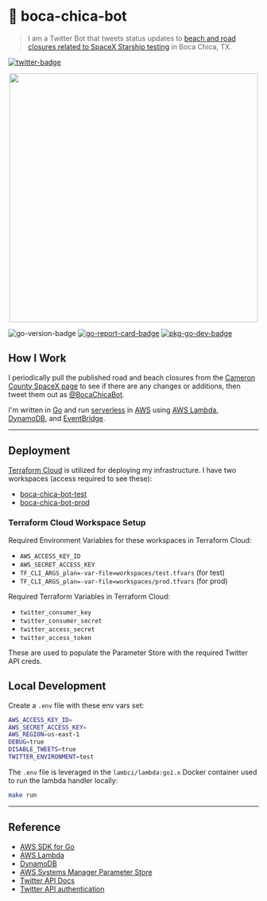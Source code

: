 # :rocket: boca-chica-bot

>I am a Twitter Bot that tweets status updates to [beach and road closures related to SpaceX
Starship testing][cameron-county-spacex] in Boca Chica, TX.

[![twitter-badge]][@bocachicabot]

<p align="center">
<img width="500" src="assets/boca-chica-bot.jpg">
</p>

![go-version-badge]
[![go-report-card-badge]][go-report-card]
[![pkg-go-dev-badge]][pkg-go-dev]

## How I Work

I periodically pull the published road and beach closures from the [Cameron County SpaceX
page][cameron-county-spacex] to see if there are any changes or additions, then tweet them out as
[@BocaChicaBot].

I'm written in [Go] and run [serverless] in [AWS] using [AWS Lambda], [DynamoDB], and [EventBridge].

---

## Deployment

[Terraform Cloud] is utilized for deploying my infrastructure. I have two workspaces (access required to see these):

- [boca-chica-bot-test][terraform-cloud-workspace-test]
- [boca-chica-bot-prod][terraform-cloud-workspace-prod]

### Terraform Cloud Workspace Setup

Required Environment Variables for these workspaces in Terraform Cloud:

- `AWS_ACCESS_KEY_ID`
- `AWS_SECRET_ACCESS_KEY`
- `TF_CLI_ARGS_plan=-var-file=workspaces/test.tfvars` (for test)
- `TF_CLI_ARGS_plan=-var-file=workspaces/prod.tfvars` (for prod)

Required Terraform Variables in Terraform Cloud:

- `twitter_consumer_key`
- `twitter_consumer_secret`
- `twitter_access_secret`
- `twitter_access_token`

These are used to populate the Parameter Store with the required Twitter API creds.

## Local Development

Create a `.env` file with these env vars set:

```sh
AWS_ACCESS_KEY_ID=
AWS_SECRET_ACCESS_KEY=
AWS_REGION=us-east-1
DEBUG=true
DISABLE_TWEETS=true
TWITTER_ENVIRONMENT=test
```

The `.env` file is leveraged in the `lambci/lambda:go1.x` Docker container used to run the lambda
handler locally:

```sh
make run
```

---

## Reference

* [AWS SDK for Go][aws-sdk-go]
* [AWS Lambda]
* [DynamoDB]
* [AWS Systems Manager Parameter Store][aws-param-store]
* [Twitter API Docs]
* [Twitter API authentication][twitter-api-auth]

[aws]:https://aws.amazon.com/
[aws lambda]:https://aws.amazon.com/lambda/
[aws-param-store]:https://docs.aws.amazon.com/systems-manager/latest/userguide/systems-manager-parameter-store.html
[aws-sdk-go]:https://docs.aws.amazon.com/sdk-for-go/
[cameron-county-spacex]:https://www.cameroncounty.us/spacex/
[dynamodb]:https://aws.amazon.com/dynamodb/
[EventBridge]:https://aws.amazon.com/eventbridge/
[go]:https://golang.org/
[go-report-card]:https://goreportcard.com/report/github.com/nickshine/boca-chica-bot
[go-report-card-badge]:https://goreportcard.com/badge/github.com/nickshine/boca-chica-bot
[go-version-badge]:https://img.shields.io/github/go-mod/go-version/nickshine/boca-chica-bot
[pkg-go-dev]:https://pkg.go.dev/github.com/nickshine/boca-chica-bot
[pkg-go-dev-badge]:https://pkg.go.dev/badge/github.com/nickshine/boca-chica-bot
[serverless]:https://aws.amazon.com/serverless/
[terraform cloud]:https://www.hashicorp.com/products/terraform
[terraform-cloud-workspace-test]:https://app.terraform.io/app/nickshine/workspaces/boca-chica-bot-test
[terraform-cloud-workspace-prod]:https://app.terraform.io/app/nickshine/workspaces/boca-chica-bot-prod
[twitter api docs]:https://developer.twitter.com/en/docs/twitter-api
[twitter-api-auth]:https://developer.twitter.com/en/docs/authentication/overview
[twitter-badge]:https://img.shields.io/twitter/follow/BocaChicaBot?style=social
[@BocaChicaBot]:https://twitter.com/bocachicabot
